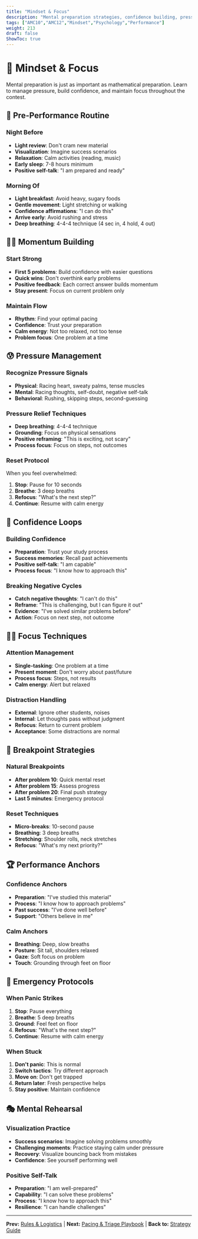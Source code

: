 ```yaml
---
title: "Mindset & Focus"
description: "Mental preparation strategies, confidence building, pressure management, and performance psychology for AMC 10/12 contests."
tags: ["AMC10","AMC12","Mindset","Psychology","Performance"]
weight: 213
draft: false
ShowToc: true
---
```


# 🧠 Mindset & Focus

Mental preparation is just as important as mathematical preparation. Learn to manage pressure, build confidence, and maintain focus throughout the contest.

## 🎯 Pre-Performance Routine

### Night Before
- **Light review**: Don't cram new material
- **Visualization**: Imagine success scenarios
- **Relaxation**: Calm activities (reading, music)
- **Early sleep**: 7-8 hours minimum
- **Positive self-talk**: "I am prepared and ready"

### Morning Of
- **Light breakfast**: Avoid heavy, sugary foods
- **Gentle movement**: Light stretching or walking
- **Confidence affirmations**: "I can do this"
- **Arrive early**: Avoid rushing and stress
- **Deep breathing**: 4-4-4 technique (4 sec in, 4 hold, 4 out)

## 🏃‍♂️ Momentum Building

### Start Strong
- **First 5 problems**: Build confidence with easier questions
- **Quick wins**: Don't overthink early problems
- **Positive feedback**: Each correct answer builds momentum
- **Stay present**: Focus on current problem only

### Maintain Flow
- **Rhythm**: Find your optimal pacing
- **Confidence**: Trust your preparation
- **Calm energy**: Not too relaxed, not too tense
- **Problem focus**: One problem at a time

## 😰 Pressure Management

### Recognize Pressure Signals
- **Physical**: Racing heart, sweaty palms, tense muscles
- **Mental**: Racing thoughts, self-doubt, negative self-talk
- **Behavioral**: Rushing, skipping steps, second-guessing

### Pressure Relief Techniques
- **Deep breathing**: 4-4-4 technique
- **Grounding**: Focus on physical sensations
- **Positive reframing**: "This is exciting, not scary"
- **Process focus**: Focus on steps, not outcomes

### Reset Protocol
When you feel overwhelmed:
1. **Stop**: Pause for 10 seconds
2. **Breathe**: 3 deep breaths
3. **Refocus**: "What's the next step?"
4. **Continue**: Resume with calm energy

## 🎪 Confidence Loops

### Building Confidence
- **Preparation**: Trust your study process
- **Success memories**: Recall past achievements
- **Positive self-talk**: "I am capable"
- **Process focus**: "I know how to approach this"

### Breaking Negative Cycles
- **Catch negative thoughts**: "I can't do this"
- **Reframe**: "This is challenging, but I can figure it out"
- **Evidence**: "I've solved similar problems before"
- **Action**: Focus on next step, not outcome

## 🧘‍♀️ Focus Techniques

### Attention Management
- **Single-tasking**: One problem at a time
- **Present moment**: Don't worry about past/future
- **Process focus**: Steps, not results
- **Calm energy**: Alert but relaxed

### Distraction Handling
- **External**: Ignore other students, noises
- **Internal**: Let thoughts pass without judgment
- **Refocus**: Return to current problem
- **Acceptance**: Some distractions are normal

## 🎯 Breakpoint Strategies

### Natural Breakpoints
- **After problem 10**: Quick mental reset
- **After problem 15**: Assess progress
- **After problem 20**: Final push strategy
- **Last 5 minutes**: Emergency protocol

### Reset Techniques
- **Micro-breaks**: 10-second pause
- **Breathing**: 3 deep breaths
- **Stretching**: Shoulder rolls, neck stretches
- **Refocus**: "What's my next priority?"

## 🏆 Performance Anchors

### Confidence Anchors
- **Preparation**: "I've studied this material"
- **Process**: "I know how to approach problems"
- **Past success**: "I've done well before"
- **Support**: "Others believe in me"

### Calm Anchors
- **Breathing**: Deep, slow breaths
- **Posture**: Sit tall, shoulders relaxed
- **Gaze**: Soft focus on problem
- **Touch**: Grounding through feet on floor

## 🚨 Emergency Protocols

### When Panic Strikes
1. **Stop**: Pause everything
2. **Breathe**: 5 deep breaths
3. **Ground**: Feel feet on floor
4. **Refocus**: "What's the next step?"
5. **Continue**: Resume with calm energy

### When Stuck
1. **Don't panic**: This is normal
2. **Switch tactics**: Try different approach
3. **Move on**: Don't get trapped
4. **Return later**: Fresh perspective helps
5. **Stay positive**: Maintain confidence

## 🎭 Mental Rehearsal

### Visualization Practice
- **Success scenarios**: Imagine solving problems smoothly
- **Challenging moments**: Practice staying calm under pressure
- **Recovery**: Visualize bouncing back from mistakes
- **Confidence**: See yourself performing well

### Positive Self-Talk
- **Preparation**: "I am well-prepared"
- **Capability**: "I can solve these problems"
- **Process**: "I know how to approach this"
- **Resilience**: "I can handle challenges"

---

**Prev:** [Rules & Logistics](../rules-and-logistics) | **Next:** [Pacing & Triage Playbook](../playbooks/pacing-and-triage) | **Back to:** [Strategy Guide](../)
